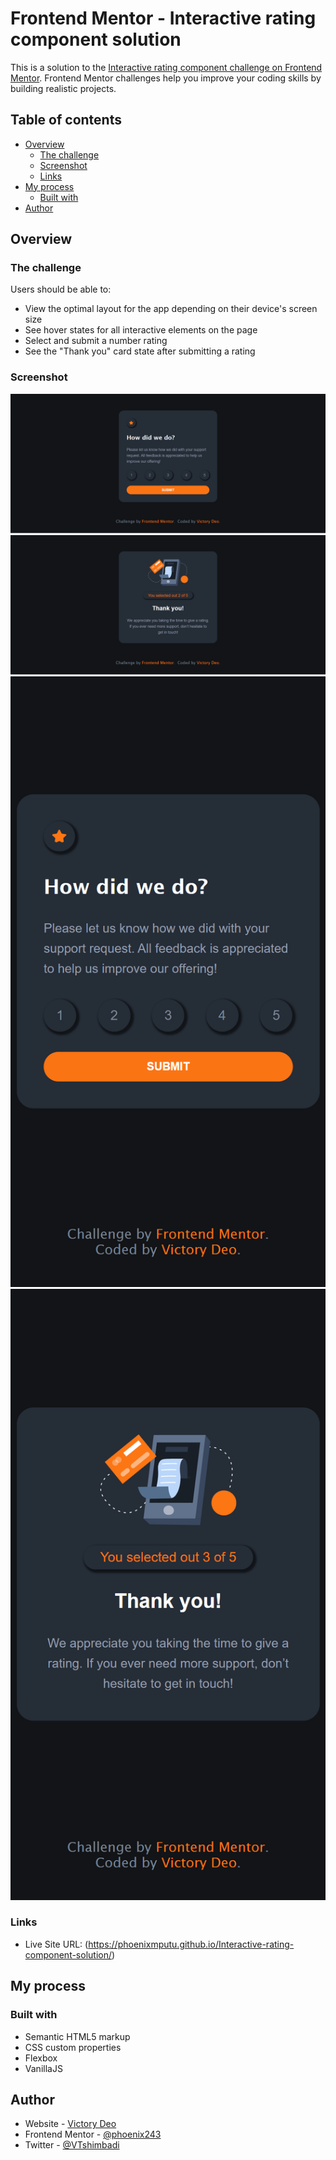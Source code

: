 # Frontend Mentor - Interactive rating component solution

This is a solution to the [Interactive rating component challenge on Frontend Mentor](https://www.frontendmentor.io/challenges/interactive-rating-component-koxpeBUmI). Frontend Mentor challenges help you improve your coding skills by building realistic projects. 

## Table of contents

- [Overview](#overview)
  - [The challenge](#the-challenge)
  - [Screenshot](#screenshot)
  - [Links](#links)
- [My process](#my-process)
  - [Built with](#built-with)
- [Author](#author)

## Overview

### The challenge

Users should be able to:

- View the optimal layout for the app depending on their device's screen size
- See hover states for all interactive elements on the page
- Select and submit a number rating
- See the "Thank you" card state after submitting a rating

### Screenshot

![](./screenshoots/desktop.png)
![](./screenshoots/desktop-active.png)
![](./screenshoots/mobile.png)
![](./screenshoots/mobile-active.png)

### Links

- Live Site URL: (https://phoenixmputu.github.io/Interactive-rating-component-solution/)

## My process

### Built with

- Semantic HTML5 markup
- CSS custom properties
- Flexbox
- VanillaJS

## Author

- Website - [Victory Deo](https://victorydeo.wordifysites.com)
- Frontend Mentor - [@phoenix243](https://www.frontendmentor.io/profile/PhoenixMputu)
- Twitter - [@VTshimbadi](https://www.twitter.com/VTshimbadi)
